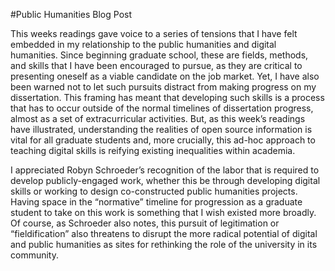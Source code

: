 #Public Humanities Blog Post

This weeks readings gave voice to a series of tensions that I have felt embedded in my relationship to the public humanities and digital humanities. Since beginning graduate school, these are fields, methods, and skills that I have been encouraged to pursue, as they are critical to presenting oneself as a viable candidate on the job market. Yet, I have also been warned not to let such pursuits distract from making progress on my dissertation. This framing has meant that developing such skills is a process that has to occur outside of the normal timelines of dissertation progress, almost as a set of extracurricular activities. But, as this week’s readings have illustrated, understanding the realities of open source information is vital for all graduate students and, more crucially, this ad-hoc approach to teaching digital skills is reifying existing inequalities within academia. 

I appreciated Robyn Schroeder’s recognition of the labor that is required to develop publicly-engaged work, whether this be through developing digital skills or working to design co-constructed public humanities projects. Having space in the “normative” timeline for progression as a graduate student to take on this work is something that I wish existed more broadly. Of course, as Schroeder also notes, this pursuit of legitimation or “fieldification” also threatens to disrupt the more radical potential of digital and public humanities as sites for rethinking the role of the university in its community. 